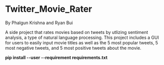 # Twitter_Movie_Rater  

By Phalgun Krishna and Ryan Bui  

A side project that rates movies based on tweets by utlizing sentiment analysis, a type of natural language processing. This project includes a GUI for users to easily input movie titles as well as the 5 most popular tweets, 5 most negative tweets, and 5 most positive tweets about the movie.


**pip install --user --requirement requirements.txt**
